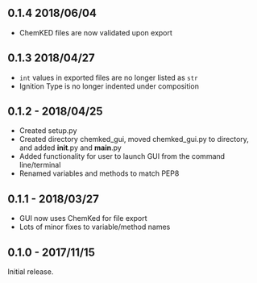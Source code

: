 ## 0.1.4 2018/06/04
- ChemKED files are now validated upon export

## 0.1.3 2018/04/27
- `int` values in exported files are no longer listed as `str`
- Ignition Type is no longer indented under composition

## 0.1.2 - 2018/04/25
- Created setup.py
- Created directory chemked_gui, moved chemked_gui.py to directory, and added __init__.py and __main__.py
- Added functionality for user to launch GUI from the command line/terminal
- Renamed variables and methods to match PEP8

## 0.1.1 - 2018/03/27
- GUI now uses ChemKed for file export
- Lots of minor fixes to variable/method names

## 0.1.0 - 2017/11/15
Initial release.